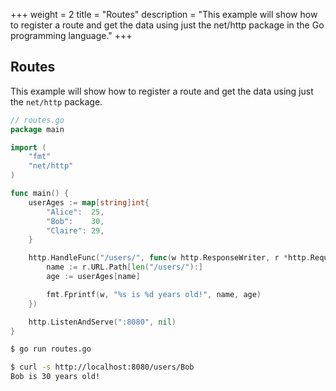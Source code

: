 +++
weight = 2
title = "Routes"
description = "This example will show how to register a route and get the data using just the net/http package in the Go programming language."
+++

## Routes

This example will show how to register a route and get the data using just the `net/http` package.

``` go
// routes.go
package main

import (
	"fmt"
	"net/http"
)

func main() {
	userAges := map[string]int{
		"Alice":  25,
		"Bob":    30,
		"Claire": 29,
	}

	http.HandleFunc("/users/", func(w http.ResponseWriter, r *http.Request) {
		name := r.URL.Path[len("/users/"):]
		age := userAges[name]

		fmt.Fprintf(w, "%s is %d years old!", name, age)
	})

	http.ListenAndServe(":8080", nil)
}
```
``` sh
$ go run routes.go

$ curl -s http://localhost:8080/users/Bob
Bob is 30 years old!
```
